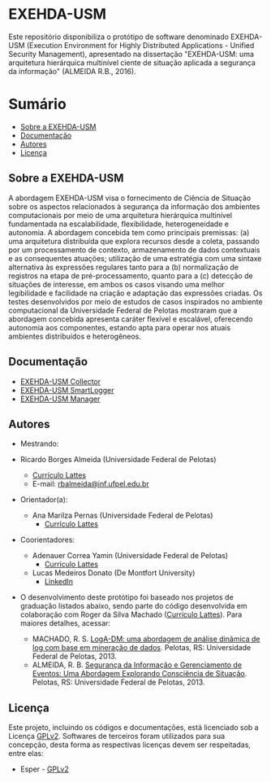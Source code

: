 # EXEHDA-USM

Este repositório disponibiliza o protótipo de software denominado EXEHDA-USM (Execution Environment for Highly Distributed Applications - Unified Security Management), apresentado na dissertação "EXEHDA-USM: uma arquitetura hierárquica multinível ciente de situação aplicada a segurança da informação" (ALMEIDA R.B., 2016).

# Sumário
* [Sobre a EXEHDA-USM](#sobre-a-exehda-usm)
* [Documentação](#documentação)
* [Autores](#autores)
* [Licença](#licença)

## Sobre a EXEHDA-USM

A abordagem EXEHDA-USM visa o fornecimento de Ciência de Situação sobre os aspectos relacionados à segurança da informação dos ambientes computacionais por meio de uma arquitetura hierárquica multinível fundamentada na escalabilidade, flexibilidade, heterogeneidade e autonomia. A abordagem concebida tem como principais premissas: (a) uma arquitetura distribuída que explora recursos desde a coleta, passando por um processamento de contexto, armazenamento de dados contextuais e as consequentes atuações; utilização de uma estratégia com uma sintaxe alternativa às expressões regulares tanto para a (b) normalização de registros na etapa de pré-processamento, quanto para a (c) detecção de situações de interesse, em ambos os casos visando uma melhor legibilidade e facilidade na criação e adaptação das expressões criadas. Os testes desenvolvidos por meio de estudos de casos inspirados no ambiente computacional da Universidade Federal de Pelotas mostraram que a abordagem concebida apresenta caráter flexível e escalável, oferecendo autonomia aos componentes, estando apta para operar nos atuais ambientes distribuídos e heterogêneos.

## Documentação
* [EXEHDA-USM Collector](https://github.com/rborgesalmeida/exehda-usm/tree/prototipo-dissertacao/collector)
* [EXEHDA-USM SmartLogger](https://github.com/rborgesalmeida/exehda-usm/tree/prototipo-dissertacao/smartlogger)
* [EXEHDA-USM Manager](https://github.com/rborgesalmeida/exehda-usm/tree/prototipo-dissertacao/manager)

## Autores

* Mestrando: 
 * Ricardo Borges Almeida (Universidade Federal de Pelotas)
    * [Currículo Lattes](http://buscatextual.cnpq.br/buscatextual/visualizacv.do?id=K4464670A9)
    * E-mail: rbalmeida@inf.ufpel.edu.br
* Orientador(a): 
  * Ana Marilza Pernas (Universidade Federal de Pelotas)
    * [Currículo Lattes](http://buscatextual.cnpq.br/buscatextual/visualizacv.do?id=K4732420Y8)
* Coorientadores: 
  * Adenauer Correa Yamin (Universidade Federal de Pelotas) 
    * [Currículo Lattes](http://buscatextual.cnpq.br/buscatextual/visualizacv.do?id=K4707199E9) 
  * Lucas Medeiros Donato (De Montfort University)
    * [LinkedIn](https://www.linkedin.com/in/lucasdonato?authType=NAME_SEARCH&authToken=-vKW&locale=en_US&trk=tyah&trkInfo=clickedVertical%3Amynetwork%2CclickedEntityId%3A19709630%2CauthType%3ANAME_SEARCH%2Cidx%3A1-1-1%2CtarId%3A1458004528285%2Ctas%3ALucas%20Donato)
  
* O desenvolvimento deste protótipo foi baseado nos projetos de graduação listados abaixo, sendo parte do código desenvolvida em colaboração com Roger da Silva Machado ([Currículo Lattes](http://buscatextual.cnpq.br/buscatextual/visualizacv.do?id=K8780207P5)). Para maiores detalhes, acessar:
  * MACHADO, R. S. [LogA-DM: uma abordagem de análise dinâmica de log com base em mineração de dados](http://inf.ufpel.edu.br/nopcc/lib/exe/fetch.php?media=monografias:2013:2013-mono-roger_machado.pdf). Pelotas, RS: Universidade Federal de Pelotas, 2013.
  * ALMEIDA, R. B. [Segurança da Informação e Gerenciamento de Eventos: Uma Abordagem Explorando Consciência de Situação](http://inf.ufpel.edu.br/nopcc/lib/exe/fetch.php?media=monografias:2013:2013-mono-ricardo_almeida.pdf). Pelotas, RS: Universidade Federal de Pelotas, 2013.

## Licença

Este projeto, incluindo os códigos e documentações, está licenciado sob a Licença [GPLv2](https://github.com/rborgesalmeida/exehda-usm/blob/prototipo-dissertacao/LICENSE). Softwares de terceiros foram utilizados para sua concepção, desta forma as respectivas licenças devem ser respeitadas, entre elas:
 * Esper - [GPLv2](http://www.espertech.com/esper/license.php)



